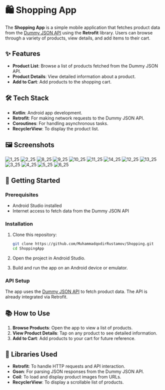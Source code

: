 # 🛍️ Shopping App

The **Shopping App** is a simple mobile application that fetches product data from the [Dummy JSON API](https://dummyjson.com/) using the **Retrofit** library. Users can browse through a variety of products, view details, and add items to their cart.

## ✨ Features

- **Product List**: Browse a list of products fetched from the Dummy JSON API.
- **Product Details**: View detailed information about a product.
- **Add to Cart**: Add products to the shopping cart.

## 🛠️ Tech Stack

- **Kotlin**: Android app development.
- **Retrofit**: For making network requests to the Dummy JSON API.
- **Coroutines**: For handling asynchronous tasks.
- **RecyclerView**: To display the product list.
  
## 🖼️ Screenshots

![1_25](https://github.com/user-attachments/assets/82d9d898-d54e-43e6-b844-ade71024986a)
![2_25](https://github.com/user-attachments/assets/41dee4fc-e13d-4275-bc5c-047e89c266d5)
![8_25](https://github.com/user-attachments/assets/6ccf6225-5a76-4fff-9b89-5662f7646999)
![9_25](https://github.com/user-attachments/assets/3b4420e4-1c6d-4203-88a4-65826ca83159)
![10_25](https://github.com/user-attachments/assets/bdebfe92-fb80-474b-b9e5-6bbe2ebc5453)
![11_25](https://github.com/user-attachments/assets/ebed2540-9e6e-442b-ad47-1c6fdc9224fa)
![14_25](https://github.com/user-attachments/assets/520c51ed-010c-4c0e-b10c-57663917d453)
![12_25](https://github.com/user-attachments/assets/0b57ff6f-50a3-4fcc-a49c-ab58ed72fea0)
![13_25](https://github.com/user-attachments/assets/bbfa962b-1341-4a6a-95e7-80f5c009b89b)
![3_25](https://github.com/user-attachments/assets/1d4b2d77-c397-48fc-a907-51cf76df2ccb)
![4_25](https://github.com/user-attachments/assets/efa804e7-a388-4a17-bc87-8f80fc023fdf)
![5_25](https://github.com/user-attachments/assets/b9f48c58-691e-48e7-ae55-264769feb1e3)
![6_25](https://github.com/user-attachments/assets/4718aecb-c9cc-44a2-87a8-8542f873470a)

## 🚀 Getting Started

### Prerequisites

- Android Studio installed
- Internet access to fetch data from the Dummy JSON API

### Installation

1. Clone this repository:
    ```bash
    git clone https://github.com/MuhammadqodirRustamov/Shopping.git
    cd ShoppingApp
    ```

2. Open the project in Android Studio.

3. Build and run the app on an Android device or emulator.

### API Setup

The app uses the [Dummy JSON API](https://dummyjson.com/products) to fetch product data. The API is already integrated via Retrofit.

## 📚 How to Use

1. **Browse Products**: Open the app to view a list of products.
2. **View Product Details**: Tap on any product to see detailed information.
3. **Add to Cart**: Add products to your cart for future reference.

## 🔧 Libraries Used

- **Retrofit**: To handle HTTP requests and API interaction.
- **Gson**: For parsing JSON responses from the Dummy JSON API.
- **Coil**: To load and display product images from URLs.
- **RecyclerView**: To display a scrollable list of products.
